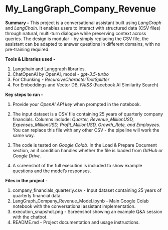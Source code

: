 # My_LangGraph_Company_Revenue
**Summary -**
This project is a conversational assistant built using _LangGraph_ and _LangChain_. It enables users to interact with structured data (CSV files) through natural, multi-turn dialogue while preserving context across queries. The design is modular - by simply replacing the CSV file, the assistant can be adapted to answer questions in different domains, with no pre-training required.


**Tools & Libraries used -**
1. Langchain and Langgraph libraries.
2. ChatOpenAI by OpenAI, model - _gpt-3.5-turbo_
3. For Chunking - _RecursiveCharacterTextSplitter_
4. For Embeddings and Vector DB, _FAISS_ (Facebook AI Similarity Search)


**Key steps to run -**
1. Provide your _OpenAI API key_ when prompted in the notebook.

2. The input dataset is a CSV file containing 25 years of quarterly company financials.
   Columns include: _Quarter, Revenue_MillionUSD, Expenses_MillionUSD, Profit_MillionUSD, Growth_Rate, and Employees._
   You can replace this file with any other CSV - the pipeline will work the same way.

3. The code is tested on _Google Colab_. In the Load & Prepare Document section, an if condition handles whether the file is loaded from _GitHub or Google Drive._

4. A screenshot of the full execution is included to show example questions and the model’s responses.

**Files in the project -**
1. company_financials_quarterly.csv - Input dataset containing 25 years of quarterly financial data.
2. LangGraph_Company_Revenue_Model.ipynb - Main Google Colab notebook with the conversational assistant implementation.
3. execution_snapshot.png - Screenshot showing an example Q&A session with the chatbot.
4. README.md - Project documentation and usage instructions.
